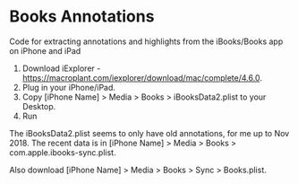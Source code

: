 # Books Annotations
Code for extracting annotations and highlights from the iBooks/Books app on iPhone and iPad

1. Download iExplorer - https://macroplant.com/iexplorer/download/mac/complete/4.6.0.
2. Plug in your iPhone/iPad.
3. Copy [iPhone Name] > Media > Books > iBooksData2.plist to your Desktop.
4. Run 

The iBooksData2.plist seems to only have old annotations, for me up to Nov 2018.
The recent data is in [iPhone Name] > Media > Books > com.apple.ibooks-sync.plist.

Also download [iPhone Name] > Media > Books > Sync > Books.plist.
